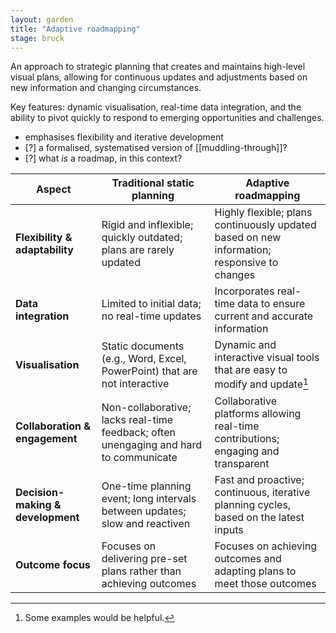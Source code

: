 ```yaml
---  
layout: garden
title: "Adaptive roadmapping"
stage: bruck
---
```


An approach to strategic planning that creates and maintains high-level visual plans, allowing for continuous updates and adjustments based on new information and changing circumstances.

Key features: dynamic visualisation, real-time data integration, and the ability to pivot quickly to respond to emerging opportunities and challenges.

- emphasises flexibility and iterative development
- [?] a formalised, systematised version of [[muddling-through]]?
- [?] what _is_ a roadmap, in this context?

| Aspect                  | Traditional static planning                                                                 | Adaptive roadmapping                                                                 |
|---------------------------------|--------------------------------------------------------------------------------------------|--------------------------------------------------------------------------------------|
| **Flexibility & adaptability**                 | Rigid and inflexible; quickly outdated; plans are rarely updated                                      | Highly flexible; plans continuously updated based on new information; responsive to changes             |
| **Data integration**            | Limited to initial data; no real-time updates                            | Incorporates real-time data to ensure current and accurate information         |
| **Visualisation**               | Static documents (e.g., Word, Excel, PowerPoint) that are not interactive                   | Dynamic and interactive visual tools that are easy to modify and update[^1]              |
| **Collaboration & engagement**               | Non-collaborative; lacks real-time feedback; often unengaging and hard to communicate                                     | Collaborative platforms allowing real-time contributions; engaging and transparent |
| **Decision-making & development**             | One-time planning event; long intervals between updates; slow and reactiven                                           | Fast and proactive; continuous, iterative planning cycles, based on the latest inputs                         |
| **Outcome focus**               | Focuses on delivering pre-set plans rather than achieving outcomes                | Focuses on achieving outcomes and adapting plans to meet those outcomes     |

[^1]: Some examples would be helpful.